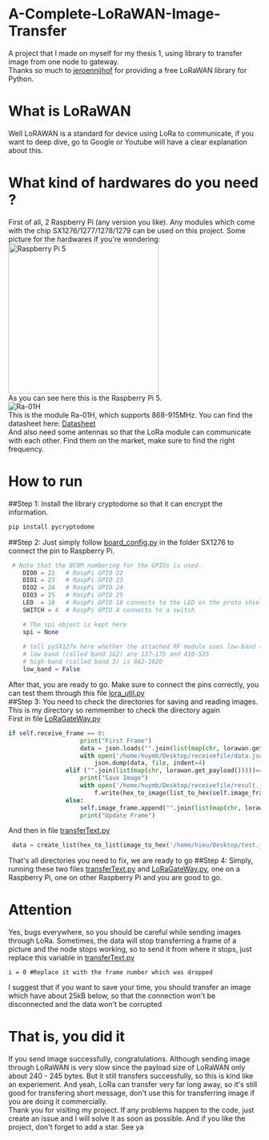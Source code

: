 # A-Complete-LoRaWAN-Image-Transfer
A project that I made on myself for my thesis 1, using library to transfer image from one node to gateway.\
Thanks so much to [jeroennijhof](https://github.com/jeroennijhof/LoRaWAN) for providing a free LoRaWAN library for Python.
# What is LoRaWAN
Well LoRAWAN is a standard for device using LoRa to communicate, if you want to deep dive, go to Google or Youtube will have a clear explanation about this.
# What kind of hardwares do you need ?
First of all, 2 Raspberry Pi (any version you like). Any modules which come with the chip SX1276/1277/1278/1279 can be used on this project. Some picture for the hardwares if you're wondering:\
<img src="https://github.com/buihuy1203/A-Complete-LoRaWAN-Image-Transfer/assets/85066488/b938c7cc-125f-429c-9647-a5ed523dcd9d" alt="Raspberry Pi 5" width="300"/>\
As you can see here this is the Raspberry Pi 5.\
![Ra-01H](https://github.com/buihuy1203/A-Complete-LoRaWAN-Image-Transfer/assets/85066488/bdb2f7e0-d13d-4171-87ff-061abdea52cd) \
This is the module Ra-01H, which supports 868-915MHz. You can find the datasheet here: [Datasheet](https://www.google.com/url?sa=t&rct=j&q=&esrc=s&source=web&cd=&ved=2ahUKEwjcvvm0o-OGAxVHoq8BHZTkCo4QFnoECBMQAQ&url=https%3A%2F%2Fcdn.ozdisan.com%2FETicaret_Dosya%2F632831_134737.pdf&usg=AOvVaw1aTMZMt4EjTAqB1iLpbwlU&opi=89978449)\
And also need some antennas so that the LoRa module can communicate with each other. Find them on the market, make sure to find the right frequency.
# How to run
##Step 1:
Install the library cryptodome so that it can encrypt the information.
```bash
pip install pycryptodome
```
##Step 2: 
Just simply follow [board_config.py](LoRaConnection/SX127x/board_config.py) in the folder SX1276 to connect the pin to Raspberry Pi.
```python
 # Note that the BCOM numbering for the GPIOs is used.
    DIO0 = 22   # RaspPi GPIO 22
    DIO1 = 23   # RaspPi GPIO 23
    DIO2 = 24   # RaspPi GPIO 24
    DIO3 = 25   # RaspPi GPIO 25
    LED  = 18   # RaspPi GPIO 18 connects to the LED on the proto shield
    SWITCH = 4  # RaspPi GPIO 4 connects to a switch

    # The spi object is kept here
    spi = None
    
    # tell pySX127x here whether the attached RF module uses low-band (RF*_LF pins) or high-band (RF*_HF pins).
    # low band (called band 1&2) are 137-175 and 410-525
    # high band (called band 3) is 862-1020
    low_band = False
```
After that, you are ready to go. Make sure to connect the pins correctly, you can test them through this file [lora_util.py](LoRaConnection/lora_util.py)\
##Step 3: 
You need to check the directories for saving and reading images. This is my directory so remmember to check the directory again\
First in file [LoRaGateWay.py](LoRaReceiver/LoRaGateWay.py) 
```python
if self.receive_frame == 0:
                    print("First Frame")
                    data = json.loads("".join(list(map(chr, lorawan.get_payload()))))
                    with open('/home/huymb/Desktop/receivefile/data.json', 'w') as file:
                        json.dump(data, file, indent=4)
                elif ("".join(list(map(chr, lorawan.get_payload()))))=='End Of Data':
                    print("Save Image")
                    with open('/home/huymb/Desktop/receivefile/result.jpeg', 'wb') as f:
                        f.write(hex_to_image(list_to_hex(self.image_frame)))
                else:
                    self.image_frame.append("".join(list(map(chr, lorawan.get_payload()))))
                    print("Update Frame")
```
And then in file [transferText.py](LoRaConnection/transferText.py)
```python
 data = create_list(hex_to_list(image_to_hex('/home/hieu/Desktop/test.jpeg')))
```
That's all directories you need to fix, we are ready to go
##Step 4:
Simply, running these two files [transferText.py](LoRaConnection/transferText.py) and [LoRaGateWay.py](LoRaReceiver/LoRaGateWay.py), one on a Raspberry Pi, one on other Raspberry Pi and you are good to go.
# Attention
Yes, bugs everywhere, so you should be careful while sending images through LoRa. Sometimes, the data will stop transferring a frame of a picture and the node stops working, so to send it from where it stops, just replace this variable in [transferText.py](LoRaConnection/transferText.py)
```
i = 0 #Replace it with the frame number which was dropped
```
I suggest that if you want to save your time, you should transfer an image which have about 25kB below, so that the connection won't be disconnected and the data won't be corrupted
# That is, you did it
If you send image successfully, congratulations. Although sending image through LoRaWAN is very slow since the payload size of LoRaWAN only about 240 - 245 bytes. But it still transfers successfully, so this is kind like an experiement. And yeah, LoRa can transfer very far long away, so it's still good for transfering short message, don't use this for transferring image if you are doing it commercially.\
Thank you for visiting my project. If any problems happen to the code, just create an issue and I will solve it as soon as possible. And if you like the project, don't forget to add a star. See ya

